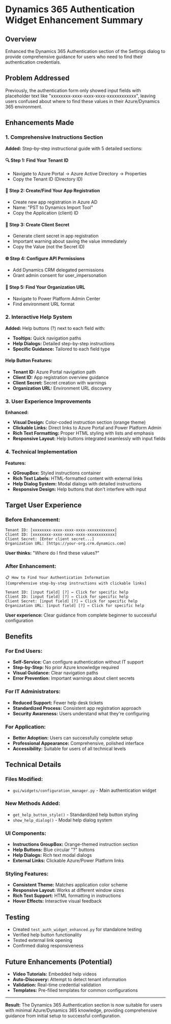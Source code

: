 # Dynamics 365 Authentication Widget Enhancement Summary

## Overview
Enhanced the Dynamics 365 Authentication section of the Settings dialog to provide comprehensive guidance for users who need to find their authentication credentials.

## Problem Addressed
Previously, the authentication form only showed input fields with placeholder text like "xxxxxxxx-xxxx-xxxx-xxxx-xxxxxxxxxxxx", leaving users confused about where to find these values in their Azure/Dynamics 365 environment.

## Enhancements Made

### 1. Comprehensive Instructions Section
**Added:** Step-by-step instructional guide with 5 detailed sections:

#### 🔍 Step 1: Find Your Tenant ID
- Navigate to Azure Portal → Azure Active Directory → Properties
- Copy the Tenant ID (Directory ID)

#### 🔧 Step 2: Create/Find Your App Registration
- Create new app registration in Azure AD
- Name: "PST to Dynamics Import Tool"
- Copy the Application (client) ID

#### 🔑 Step 3: Create Client Secret
- Generate client secret in app registration
- Important warning about saving the value immediately
- Copy the Value (not the Secret ID)

#### 🌐 Step 4: Configure API Permissions
- Add Dynamics CRM delegated permissions
- Grant admin consent for user_impersonation

#### 🏢 Step 5: Find Your Organization URL
- Navigate to Power Platform Admin Center
- Find environment URL format

### 2. Interactive Help System
**Added:** Help buttons (?) next to each field with:
- **Tooltips:** Quick navigation paths
- **Help Dialogs:** Detailed step-by-step instructions
- **Specific Guidance:** Tailored to each field type

#### Help Button Features:
- **Tenant ID:** Azure Portal navigation path
- **Client ID:** App registration overview guidance
- **Client Secret:** Secret creation with warnings
- **Organization URL:** Environment URL discovery

### 3. User Experience Improvements
**Enhanced:**
- **Visual Design:** Color-coded instruction section (orange theme)
- **Clickable Links:** Direct links to Azure Portal and Power Platform Admin
- **Rich Text Formatting:** Proper HTML styling with lists and emphasis
- **Responsive Layout:** Help buttons integrated seamlessly with input fields

### 4. Technical Implementation
**Features:**
- **QGroupBox:** Styled instructions container
- **Rich Text Labels:** HTML-formatted content with external links
- **Help Dialog System:** Modal dialogs with detailed instructions
- **Responsive Design:** Help buttons that don't interfere with input

## Target User Experience

### Before Enhancement:
```
Tenant ID: [xxxxxxxx-xxxx-xxxx-xxxx-xxxxxxxxxxxx]
Client ID: [xxxxxxxx-xxxx-xxxx-xxxx-xxxxxxxxxxxx]
Client Secret: [Enter client secret...]
Organization URL: [https://your-org.crm.dynamics.com]
```
**User thinks:** "Where do I find these values?"

### After Enhancement:
```
📋 How to Find Your Authentication Information
[Comprehensive step-by-step instructions with clickable links]

Tenant ID: [input field] [?] ← Click for specific help
Client ID: [input field] [?] ← Click for specific help
Client Secret: [input field] [?] ← Click for specific help
Organization URL: [input field] [?] ← Click for specific help
```
**User experience:** Clear guidance from complete beginner to successful configuration

## Benefits

### For End Users:
- **Self-Service:** Can configure authentication without IT support
- **Step-by-Step:** No prior Azure knowledge required
- **Visual Guidance:** Clear navigation paths
- **Error Prevention:** Important warnings about client secrets

### For IT Administrators:
- **Reduced Support:** Fewer help desk tickets
- **Standardized Process:** Consistent app registration approach
- **Security Awareness:** Users understand what they're configuring

### For Application:
- **Better Adoption:** Users can successfully complete setup
- **Professional Appearance:** Comprehensive, polished interface
- **Accessibility:** Suitable for users of all technical levels

## Technical Details

### Files Modified:
- `gui/widgets/configuration_manager.py` - Main authentication widget

### New Methods Added:
- `get_help_button_style()` - Standardized help button styling
- `show_help_dialog()` - Modal help dialog system

### UI Components:
- **Instructions GroupBox:** Orange-themed instruction section
- **Help Buttons:** Blue circular "?" buttons
- **Help Dialogs:** Rich text modal dialogs
- **External Links:** Clickable Azure/Power Platform links

### Styling Features:
- **Consistent Theme:** Matches application color scheme
- **Responsive Layout:** Works at different window sizes
- **Rich Text Support:** HTML formatting in instructions
- **Hover Effects:** Interactive visual feedback

## Testing
- Created `test_auth_widget_enhanced.py` for standalone testing
- Verified help button functionality
- Tested external link opening
- Confirmed dialog responsiveness

## Future Enhancements (Potential)
- **Video Tutorials:** Embedded help videos
- **Auto-Discovery:** Attempt to detect tenant information
- **Validation:** Real-time credential validation
- **Templates:** Pre-filled templates for common configurations

---

**Result:** The Dynamics 365 Authentication section is now suitable for users with minimal Azure/Dynamics 365 knowledge, providing comprehensive guidance from initial setup to successful configuration. 